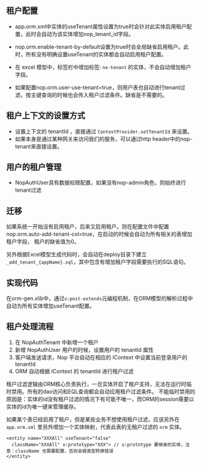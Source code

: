 ## 租户配置

* app.orm.xml中实体的useTenant属性设置为true时会针对此实体启用租户配置，此时会自动为该实体增加nop\_tenant\_id字段。

* nop.orm.enable-tenant-by-default设置为true时会全局缺省启用租户。此时，所有没有明确设置useTenant的实体都会自动启用租户配置。

* 在 excel 模型中，标签栏中增加标签: `no-tenant` 的实体，不会自动增加租户字段。

* 如果配置nop.orm.user-use-tenant=true，则用户表也自动进行tenant过滤，按主键查询的时候也会传入租户过滤条件。缺省是不需要的。


## 租户上下文的设置方式

* 设置上下文的 tenantId ，直接通过 `ContextProvider.setTenantId` 来设置。
* 如果本身是通过某种网关来访问我们的服务，可以通过http header中的nop-tenant来直接设置。

## 用户的租户管理

* NopAuthUser具有数据权限配置，如果没有nop-admin角色，则始终进行tenant过滤

## 迁移

如果系统一开始没有启用租户，后来又启用租户。则在配置文件中配置nop.orm.auto-add-tenant-col=true，在启动的时候会自动为所有相关的表增加租户字段，
租户的缺省值为0。

另外根据Excel模型生成代码时，会自动在deploy目录下建立 `_add_tenant_{appName}.sql`，其中包含有增加租户字段需要执行的SQL语句。

## 实现代码

在orm-gen.xlib中，通过`x:post-extends`元编程机制，在ORM模型的解析过程中自动为所有实体增加useTenant配置。

## 租户处理流程
1. 在 NopAuthTenant 中新增一个租户
2. 新增 NopAuthUser 用户的时候，设置用户的 tenantId 属性
3. 客户端发送请求，Nop 平台自动在相应的 IContext 中设置当前登录用户的 tenantId
4. ORM 自动根据 IContext 的 tenantId 进行租户过滤

租户过滤逻辑由ORM核心负责执行，一旦实体开启了租户支持，无法在运行时临时禁用。所有的dao访问和EQL查询都会自动应用租户过滤条件。
不能临时禁用的原因是：实体的id没有租户过滤的情况下有可能不唯一，而ORM的session需要以实体的id为唯一键来管理缓存。

如果某个表已经启用了租户，但是某些业务不想使用租户过滤，应该另外在 `app.orm.xml` 里另外增加一个实体映射，代表此表的无租户过滤的 `orm` 实体。
```
<entity name="XXXAll" useTenant="false"
  className="XXXAll" x:prototype="XXX"> // x:prototype 要继承的实体，注意：className 也需要配置，否则会报类型转换错误
</entity>
```
